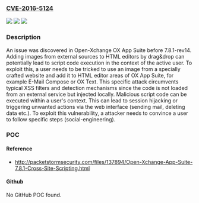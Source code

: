 ### [CVE-2016-5124](https://cve.mitre.org/cgi-bin/cvename.cgi?name=CVE-2016-5124)
![](https://img.shields.io/static/v1?label=Product&message=n%2Fa&color=blue)
![](https://img.shields.io/static/v1?label=Version&message=n%2Fa&color=blue)
![](https://img.shields.io/static/v1?label=Vulnerability&message=n%2Fa&color=brighgreen)

### Description

An issue was discovered in Open-Xchange OX App Suite before 7.8.1-rev14. Adding images from external sources to HTML editors by drag&drop can potentially lead to script code execution in the context of the active user. To exploit this, a user needs to be tricked to use an image from a specially crafted website and add it to HTML editor areas of OX App Suite, for example E-Mail Compose or OX Text. This specific attack circumvents typical XSS filters and detection mechanisms since the code is not loaded from an external service but injected locally. Malicious script code can be executed within a user's context. This can lead to session hijacking or triggering unwanted actions via the web interface (sending mail, deleting data etc.). To exploit this vulnerability, a attacker needs to convince a user to follow specific steps (social-engineering).

### POC

#### Reference
- http://packetstormsecurity.com/files/137894/Open-Xchange-App-Suite-7.8.1-Cross-Site-Scripting.html

#### Github
No GitHub POC found.

